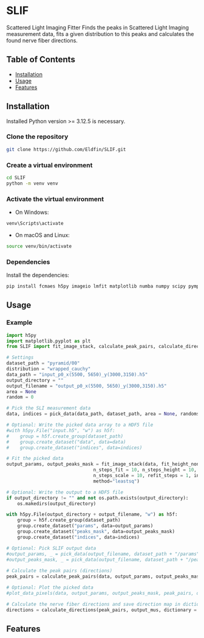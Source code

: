 # SLIF
Scattered Light Imaging Fitter
Finds the peaks in Scattered Light Imaging measurement data, fits a given distribution to this peaks and calculates the found nerve fiber directions.

## Table of Contents

- [Installation](#installation)
- [Usage](#usage)
- [Features](#features)

## Installation

Installed Python version >= 3.12.5 is necessary.

### Clone the repository

```bash
git clone https://github.com/Eldfin/SLIF.git
```

### Create a virtual environment
```bash
cd SLIF
python -m venv venv
```

### Activate the virtual environment
* On Windows:
```bash
venv\Scripts\activate
```
* On macOS and Linux:
```bash
source venv/bin/activate
```

### Dependencies
Install the dependencies:

```bash
pip install fcmaes h5py imageio lmfit matplotlib numba numpy scipy pymp-pypi PyQt5
```

## Usage
### Example
```python
import h5py
import matplotlib.pyplot as plt
from SLIF import fit_image_stack, calculate_peak_pairs, calculate_directions, pick_data, plot_data_pixels

# Settings
dataset_path = "pyramid/00"
distribution = "wrapped_cauchy"
data_path = "input_p0_x(5500, 5650)_y(3000,3150).h5"
output_directory = ""
output_filename = "output_p0_x(5500, 5650)_y(3000,3150).h5"
area = None
random = 0

# Pick the SLI measurement data
data, indices = pick_data(data_path, dataset_path, area = None, randoms = 0)

# Optional: Write the picked data array to a HDF5 file
#with h5py.File("input.h5", "w") as h5f:
#    group = h5f.create_group(dataset_path)
#    group.create_dataset("data", data=data)
#    group.create_dataset("indices", data=indices)

# Fit the picked data
output_params, output_peaks_mask = fit_image_stack(data, fit_height_nonlinear = True, 
                                n_steps_fit = 10, n_steps_height = 10, n_steps_mu = 10, 
                                n_steps_scale = 10, refit_steps = 1, init_fit_filter = None, 
                                method="leastsq")

# Optional: Write the output to a HDF5 file
if output_directory != "" and not os.path.exists(output_directory):
    os.makedirs(output_directory)

with h5py.File(output_directory + output_filename, "w") as h5f:
    group = h5f.create_group(dataset_path)
    group.create_dataset("params", data=output_params)
    group.create_dataset("peaks_mask", data=output_peaks_mask)
    group.create_dataset("indices", data=indices)

# Optional: Pick SLIF output data
#output_params, _ = pick_data(output_filename, dataset_path + "/params", area = None, randoms = 0)
#output_peaks_mask, _ = pick_data(output_filename, dataset_path + "/peaks_mask", area = None, randoms = 0)
    
# Calculate the peak pairs (directions)
peak_pairs = calculate_peak_pairs(data, output_params, output_peaks_mask, distribution)

# Optional: Plot the picked data
#plot_data_pixels(data, output_params, output_peaks_mask, peak_pairs, distribution, indices, directory = "plots")

# Calculate the nerve fiber directions and save direction map in dictionary
directions = calculate_directions(peak_pairs, output_mus, dictionary = "direction_maps")
```

## Features







